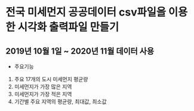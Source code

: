 # 전국 미세먼지 공공데이터 csv파일을 이용한 시각화 출력파일 만들기

## 2019년 10월 1일 ~ 2020년 11월 데이터 사용
- 주요기능
1. 주요 17개의 도시 미세먼지 평균량
2. 미세먼지가 가장 많은 지역
3. 미세먼지가 가장 적은 지역
4. 기간별 주요 지역의 평균량, 최대값, 최소값
